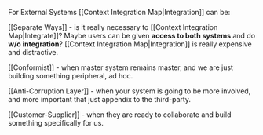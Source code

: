 For External Systems [[Context Integration Map|Integration]] can be:

[[Separate Ways]] - is it really necessary to [[Context Integration Map|Integrate]]? Maybe users can be given **access to both systems** and do **w/o integration**? [[Context Integration Map|Integration]] is really expensive and distractive.

[[Conformist]] - when master system remains master, and we are just building something peripheral, ad hoc.

[[Anti-Corruption Layer]] - when your system is going to be more involved, and more important that just appendix to the third-party.

[[Customer-Supplier]] - when they are ready to collaborate and build something specifically for us.
